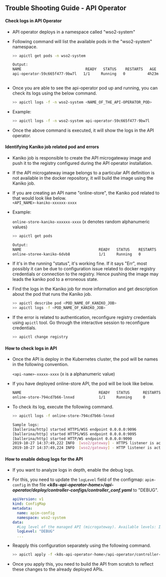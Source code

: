 ## Trouble Shooting Guide - API Operator

#### Check logs in API Operator
- API operator deploys in a namespace called "wso2-system"

- Following command will list the available pods in the "wso2-system" namespace.

    ```sh
    >> apictl get pods -n wso2-system
  
    Output:
    NAME                             READY   STATUS    RESTARTS   AGE
    api-operator-59c665f477-9bw7l   1/1     Running   0          4h23m
     
    ```
- Once you are able to see the api-operator pod up and running, you can check its logs using the below command.
    
    ```sh
    >> apictl logs -f -n wso2-system <NAME_OF_THE_API-OPERATOR_POD>
    ```
- Example: 

    ```sh
    >> apictl logs -f -n wso2-system api-operator-59c665f477-9bw7l
    ```
- Once the above command is executed, it will show the logs in the API operator.

#### Identifying Kaniko job related pod and errors

- Kaniko job is responsible to create the API microgateway image and push it to the registry configured during the API operator installation.
- If the API microgateway image belongs to a particular API definition is not available in the docker repository, it will build the image using the Kaniko job.
- If you are creating an API name "online-store", the Kaniko pod related to that would look like below. <br>
    `<API_NAME>-kaniko-xxxxxx-xxxx`
- Example:
      
    `online-store-kaniko-xxxxxx-xxxx` (x denotes random alphanumeric values)

    ```sh
    >> apictl get pods
    
    Output:
    NAME                                   READY   STATUS    RESTARTS   AGE    
    online-storee-kaniko-6dvb8             1/1     Running   0          5s
    ```

- If it's in the running "status", it's working fine. If it says "Err", most possibly it can be due to configuration issue related to docker registry credentials or connection to the registry. Hence pushing the image may leads the kaniko pod to a erroneous state.

- Find the logs in the Kaniko job for more information and get description about the pod that runs the Kaniko job.
    ```sh
    >> apictl describe pod <POD_NAME_OF_KANIKO_JOB>
    >> apictl logs -f <POD_NAME_OF_KANIKO_JOB>
    ```

- If the error is related to authentication, reconfigure registry credentials using `apictl` tool. Go through the interactive session to reconfigure credentials.
    ```sh
    >> apictl change registry
    ```

#### How to check logs in API

- Once the API is deploy in the Kubernetes cluster, the pod will be names in the following convention.

    `<api-name>-xxxxx-xxxx` (x is a alphanumeric value)
    
- If you have deployed online-store API, the pod will be look like below.
    ```sh
    NAME                                   READY   STATUS      RESTARTS   AGE
    online-store-794cd7b66-lnnxd           1/1     Running     0          164m
    ```
  
- To check its log, execute the following command.
    ```sh
    >> apictl logs -f online-store-794cd7b66-lnnxd
    
    Sample logs:
    [ballerina/http] started HTTPS/WSS endpoint 0.0.0.0:9096
    [ballerina/http] started HTTPS/WSS endpoint 0.0.0.0:9095
    [ballerina/http] started HTTP/WS endpoint 0.0.0.0:9090
    2019-10-27 14:37:49,222 INFO  [wso2/gateway] - HTTPS listener is active on port 9095 
    2019-10-27 14:37:49,224 INFO  [wso2/gateway] - HTTP listener is active on port 9090
    ```

#### How to enable debug logs for the API

- If you want to analyze logs in depth, enable the debug logs.
- For this, you need to update the `logLevel` field of the configmap: `apim-config` in the file ***\<k8s-api-operator-home>/api-operator/deploy/controller-configs/controller_conf.yaml*** to "DEBUG".
    ```yaml
    apiVersion: v1
    kind: ConfigMap
    metadata:
      name: apim-config
      namespace: wso2-system
    data:
      #Log level of the managed API (microgateway). Available levels: INFO, DEBUG, TRACE
      logLevel: "DEBUG"
      ...
    ```

- Reapply this configuration separately using the following command.
    ```sh
    >> apictl apply -f <k8s-api-operator-home>/api-operator/controller-configs/controller_conf.yaml
    ```
- Once you apply this, you need to build the API from scratch to reflect these changes to the already deployed APIs.

